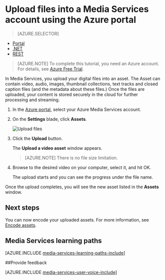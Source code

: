 <properties
    pageTitle=" Upload files into a Media Services account using the Azure portal | Microsoft Azure"
    description="This tutorial walks you through the steps of uploading files into a Media Services account using the Azure portal"
    services="media-services"
    documentationCenter=""
    authors="Juliako"
    manager="erikre"
    editor=""/>

<tags
    ms.service="media-services"
    ms.workload="media"
    ms.tgt_pltfrm="na"
    ms.devlang="na"
    ms.topic="get-started-article"
    ms.date="10/14/2016"
    ms.author="juliako"/>


# <a name="upload-files-into-a-media-services-account-using-the-azure-portal"></a>Upload files into a Media Services account using the Azure portal 

> [AZURE.SELECTOR]
- [Portal](media-services-portal-upload-files.md)
- [.NET](media-services-dotnet-upload-files.md)
- [REST](media-services-rest-upload-files.md)

> [AZURE.NOTE] To complete this tutorial, you need an Azure account. For details, see [Azure Free Trial](https://azure.microsoft.com/pricing/free-trial/). 

In Media Services, you upload your digital files into an asset. The Asset  can contain video, audio, images, thumbnail collections, text tracks and closed caption files (and the metadata about these files.) Once the files are uploaded, your content is stored securely in the cloud for further processing and streaming.
 
1. In the [Azure portal](https://portal.azure.com/), select your Azure Media Services account.

2. On the **Settings** blade, click **Assets**.

    ![Upload files](./media/media-services-portal-vod-get-started/media-services-upload.png)

3. Click the **Upload** button.

    The **Upload a video asset** window appears.

    >[AZURE.NOTE] There is no file size limitation.
    
4. Browse to the desired video on your computer, select it, and hit OK.  

    The upload starts and you can see the progress under the file name.  

Once the upload completes, you will see the new asset listed in the **Assets** window. 


## <a name="next-steps"></a>Next steps

You can now encode your uploaded assets. For more information, see [Encode assets](media-services-portal-encode.md).

## <a name="media-services-learning-paths"></a>Media Services learning paths

[AZURE.INCLUDE [media-services-learning-paths-include](../../includes/media-services-learning-paths-include.md)]

##<a name="provide-feedback"></a>Provide feedback

[AZURE.INCLUDE [media-services-user-voice-include](../../includes/media-services-user-voice-include.md)]


